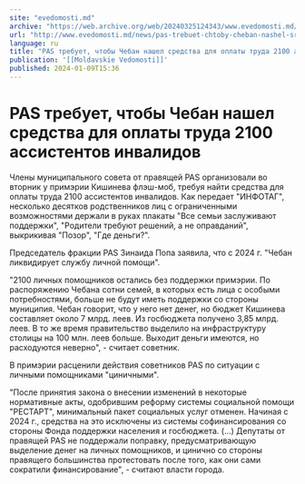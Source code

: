 ```yaml
---
site: "evedomosti.md"
archive: "https://web.archive.org/web/20240325124343/www.evedomosti.md/news/pas-trebuet-chtoby-cheban-nashel-sredstva-dlya-oplaty-truda"
url: "http://www.evedomosti.md/news/pas-trebuet-chtoby-cheban-nashel-sredstva-dlya-oplaty-truda"
language: ru
title: "PAS требует, чтобы Чебан нашел средства для оплаты труда 2100 ассистентов инвалидов"
publication: '[[Moldavskie Vedomosti]]'
published: 2024-01-09T15:36
---
```


# PAS требует, чтобы Чебан нашел средства для оплаты труда 2100 ассистентов инвалидов

Члены муниципального совета от правящей PAS организовали во вторник у примэрии Кишинева флэш-моб, требуя найти средства для оплаты труда 2100 ассистентов инвалидов. Как передает "ИНФОТАГ", несколько десятков родственников лиц с ограниченными возможностями держали в руках плакаты "Все семьи заслуживают поддержки", "Родители требуют решений, а не оправданий", выкрикивая "Позор", "Где деньги?".

Председатель фракции PAS Зинаида Попа заявила, что с 2024 г. "Чебан ликвидирует службу личной помощи".

"2100 личных помощников остались без поддержки примэрии. По распоряжению Чебана сотни семей, в которых есть лица с особыми потребностями, больше не будут иметь поддержки со стороны муниципия. Чебан говорит, что у него нет денег, но бюджет Кишинева составляет около 7 млрд. леев. Из госбюджета получено 3,85 млрд. леев. В то же время правительство выделило на инфраструктуру столицы на 100 млн. леев больше. Выходит деньги имеются, но расходуются неверно", - считает советник.

В примэрии расценили действия советников PAS по ситуации с личными помощниками "циничными".

"После принятия закона о внесении изменений в некоторые нормативные акты, одобрившим реформу системы социальной помощи "РЕСТАРТ", минимальный пакет социальных услуг отменен. Начиная с 2024 г., средства на это исключены из системы софинансирования со стороны Фонда поддержки населения и госбюджета. (...) Депутаты от правящей PAS не поддержали поправку, предусматривающую выделение денег на личных помощников, и цинично со стороны правящего большинства протестовать после того, как они сами сократили финансирование", - считают власти города.